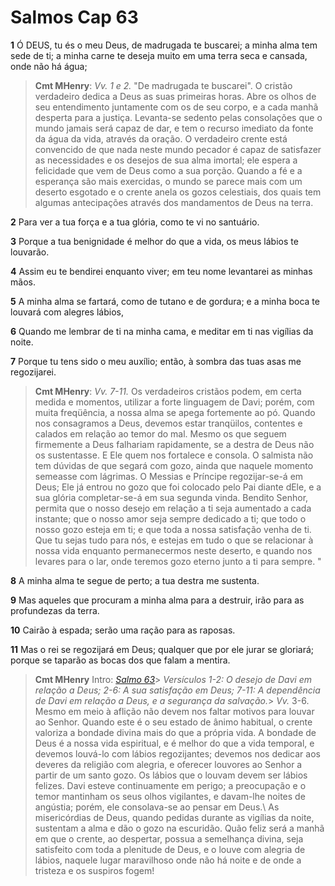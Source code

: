 # Salmos Cap 63

**1** 	Ó DEUS, tu és o meu Deus, de madrugada te buscarei; a minha alma tem sede de ti; a minha carne te deseja muito em uma terra seca e cansada, onde não há água;

> **Cmt MHenry**: *Vv. 1 e 2.* "De madrugada te buscarei". O cristão verdadeiro dedica a Deus as suas primeiras horas. Abre os olhos de seu entendimento juntamente com os de seu corpo, e a cada manhã desperta para a justiça. Levanta-se sedento pelas consolações que o mundo jamais será capaz de dar, e tem o recurso imediato da fonte da água da vida, através da oração. O verdadeiro crente está convencido de que nada neste mundo pecador é capaz de satisfazer as necessidades e os desejos de sua alma imortal; ele espera a felicidade que vem de Deus como a sua porção. Quando a fé e a esperança são mais exercidas, o mundo se parece mais com um deserto esgotado e o crente anela os gozos celestiais, dos quais tem algumas antecipações através dos mandamentos de Deus na terra.

**2** 	Para ver a tua força e a tua glória, como te vi no santuário.

**3** 	Porque a tua benignidade é melhor do que a vida, os meus lábios te louvarão.

**4** 	Assim eu te bendirei enquanto viver; em teu nome levantarei as minhas mãos.

**5** 	A minha alma se fartará, como de tutano e de gordura; e a minha boca te louvará com alegres lábios,

**6** 	Quando me lembrar de ti na minha cama, e meditar em ti nas vigílias da noite.

**7** 	Porque tu tens sido o meu auxílio; então, à sombra das tuas asas me regozijarei.

> **Cmt MHenry**: *Vv. 7-11.* Os verdadeiros cristãos podem, em certa medida e momentos, utilizar a forte linguagem de Davi; porém, com muita freqüência, a nossa alma se apega fortemente ao pó. Quando nos consagramos a Deus, devemos estar tranqüilos, contentes e calados em relação ao temor do mal. Mesmo os que seguem firmemente a Deus falhariam rapidamente, se a destra de Deus não os sustentasse. E Ele quem nos fortalece e consola. O salmista não tem dúvidas de que segará com gozo, ainda que naquele momento semeasse com lágrimas. O Messias e Príncipe regozijar-se-á em Deus; Ele já entrou no gozo que foi colocado pelo Pai diante dEle, e a sua glória completar-se-á em sua segunda vinda. Bendito Senhor, permita que o nosso desejo em relação a ti seja aumentado a cada instante; que o nosso amor seja sempre dedicado a ti; que todo o nosso gozo esteja em ti; e que toda a nossa satisfação venha de ti. Que tu sejas tudo para nós, e estejas em tudo o que se relacionar à nossa vida enquanto permanecermos neste deserto, e quando nos levares para o lar, onde teremos gozo eterno junto a ti para sempre. "

**8** 	A minha alma te segue de perto; a tua destra me sustenta.

**9** 	Mas aqueles que procuram a minha alma para a destruir, irão para as profundezas da terra.

**10** 	Cairão à espada; serão uma ração para as raposas.

**11** 	Mas o rei se regozijará em Deus; qualquer que por ele jurar se gloriará; porque se taparão as bocas dos que falam a mentira.


> **Cmt MHenry** Intro: *[Salmo 63](../19A-Sl/63.md#0)*> *Versículos 1-2: O desejo de Davi em relação a Deus; 2-6: A sua satisfação em Deus; 7-11: A dependência de Davi em relação a Deus, e a segurança da salvação.*> *Vv.* 3-6. Mesmo em meio à aflição não devem nos faltar motivos para louvar ao Senhor. Quando este é o seu estado de ânimo habitual, o crente valoriza a bondade divina mais do que a própria vida. A bondade de Deus é a nossa vida espiritual, e é melhor do que a vida temporal, e devemos louvá-lo com lábios regozijantes; devemos nos dedicar aos deveres da religião com alegria, e oferecer louvores ao Senhor a partir de um santo gozo. Os lábios que o louvam devem ser lábios felizes. Davi esteve continuamente em perigo; a preocupação e o temor mantinham os seus olhos vigilantes, e davam-lhe noites de angústia; porém, ele consolava-se ao pensar em Deus.\ As misericórdias de Deus, quando pedidas durante as vigílias da noite, sustentam a alma e dão o gozo na escuridão. Quão feliz será a manhã em que o crente, ao despertar, possua a semelhança divina, seja satisfeito com toda a plenitude de Deus, e o louve com alegria de lábios, naquele lugar maravilhoso onde não há noite e de onde a tristeza e os suspiros fogem!